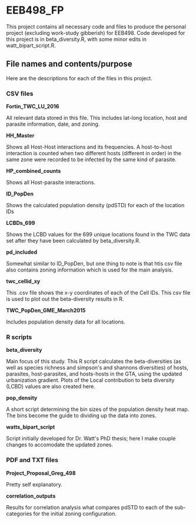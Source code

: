 # EEB498_FP

This project contains all necessary code and files to produce the personal project (excluding work-study gibberish) for EEB498.
Code developed for this project is in beta_diversity.R, with some minor edits in watt_bipart_script.R. 

## File names and contents/purpose

Here are the descriptions for each of the files in this project. 

### CSV files

**Fortin_TWC_LU_2016**

All relevant data stored in this file. This includes lat-long location, host and parasite information, date, and zoning. 

**HH_Master**

Shows all Host-Host interactions and its frequencies. A host-to-host interaction is counted when two different hosts (different in order) in the same zone were recorded to be infected by the same kind of parasite. 

**HP_combined_counts**

Shows all Host-parasite interactions.

**ID_PopDen**

Shows the calculated population density (pdSTD) for each of the location IDs

**LCBDs_699**

Shows the LCBD values for the 699 unique locations found in the TWC data set after they have been calculated by beta_diversity.R. 

**pd_included**

Somewhat similar to ID_PopDen, but one thing to note is that htis csv file also contains zoning information which is used for the main analysis.

**twc_cellid_xy**

This .csv file shows the x-y coordinates of each of the Cell IDs. This csv file is used to plot out the beta-diversity results in R. 

**TWC_PopDen_GME_March2015**

Includes population density data for all locations.

### R scripts

**beta_diversity**

Main focus of this study. This R script calculates the beta-diversities (as well as species richness and simpson's and shannons diversities) of hosts, parasites, host-parasites, and hosts-hosts in the GTA, using the updated urbanization gradient. Plots of the Local contribution to beta diversity (LCBD) values are also created here. 

**pop_density**

A short script determining the bin sizes of the population density heat map. The bins become the guide to dividing up the data into zones.

**watts_bipart_script**

Script initially developed for Dr. Watt's PhD thesis; here I make couple changes to accomodate the updated zones.


### PDF and TXT files

**Project_Proposal_Greg_498**

Pretty self explanatory. 

**correlation_outputs**

Results for correlation analysis what compares pdSTD to each of the sub-categories for the initial zoning configuration.
